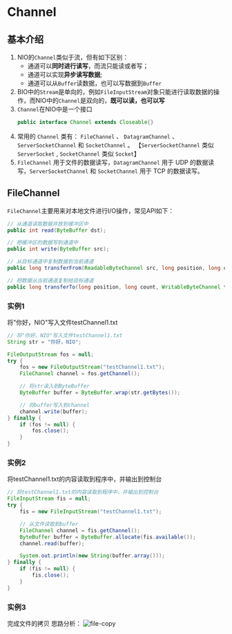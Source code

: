 # Channel
## 基本介绍
1. NIO的`Channel`类似于流，但有如下区别：
    * 通道可以**同时进行读写**，而流只能读或者写；
    * 通道可以实现**异步读写数据**;
    * 通道可以从`Buffer`读数据，也可以写数据到`Buffer`
2. BIO中的`Stream`是单向的，例如`FileInputStream`对象只能进行读取数据的操作，而NIO中的`Channel`是双向的，**既可以读，也可以写**
3. `Channel`在NIO中是一个接口
    ```java
    public interface Channel extends Closeable{}
    ```
4. 常用的 `Channel` 类有： `FileChannel` 、 `DatagramChannel` 、 `ServerSocketChannel`   和  `SocketChannel` 。
【`ServerSocketChannel` 类似 `ServerSocket` , `SocketChannel`  类似 `Socket`】
5. `FileChannel` 用于文件的数据读写，`DatagramChannel` 用于 UDP  的数据读写，`ServerSocketChannel`  和 `SocketChannel`  用于 TCP 的数据读写。

## FileChannel
`FileChannel`主要用来对本地文件进行I/O操作，常见API如下：
```java
// 从通道读取数据并放到缓冲区中
public int read(ByteBuffer dst);

// 把缓冲区的数据写到通道中
public int write(ByteBuffer src);

// 从目标通道中复制数据到当前通道
public long transferFrom(ReadableByteChannel src, long position, long count);

// 把数据从当前通道复制给目标通道
public long transferTo(long position, long count, WritableByteChannel target);
```

### 实例1
将"你好，NIO"写入文件testChannel1.txt
```java
// 将"你好，NIO"写入文件testChannel1.txt
String str = "你好，NIO";

FileOutputStream fos = null;
try {
	fos = new FileOutputStream("testChannel1.txt");
	FileChannel channel = fos.getChannel();

	// 将str读入到ByteBuffer
	ByteBuffer buffer = ByteBuffer.wrap(str.getBytes());

	// 将buffer写入到channel
	channel.write(buffer);
} finally {
	if (fos != null) {
		fos.close();
	}
}
```

### 实例2
将testChannel1.txt的内容读取到程序中，并输出到控制台
```java
// 将testChannel1.txt的内容读取到程序中，并输出到控制台
FileInputStream fis = null;
try {
	fis = new FileInputStream("testChannel1.txt");

	// 从文件读取到buffer
	FileChannel channel = fis.getChannel();
	ByteBuffer buffer = ByteBuffer.allocate(fis.available());
	channel.read(buffer);

	System.out.println(new String(buffer.array()));
} finally {
	if (fis != null) {
		fis.close();
	}
}
```

### 实例3
完成文件的拷贝
思路分析：
![file-copy](/assets/file-copy.jpg)
